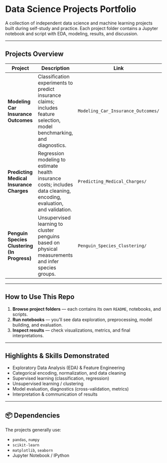# Data Science Projects Portfolio  

A collection of independent data science and machine learning projects built during self-study and practice. Each project folder contains a Jupyter notebook and script with EDA, modeling, results, and discussion.

---

## Projects Overview

| Project | Description | Link |
|---|-------------|------|
| **Modeling Car Insurance Outcomes** | Classification experiments to predict insurance claims; includes feature selection, model benchmarking, and diagnostics. | `Modeling_Car_Insurance_Outcomes/` |
| **Predicting Medical Insurance Charges** | Regression modeling to estimate health insurance costs; includes data cleaning, encoding, evaluation, and validation. | `Predicting_Medical_Charges/` |
| **Penguin Species Clustering (In Progress)** | Unsupervised learning to cluster penguins based on physical measurements and infer species groups. | `Penguin_Species_Clustering/` |

---

## How to Use This Repo

1. **Browse project folders** — each contains its own `README`, notebooks, and scripts.  
2. **Run notebooks** — you’ll see data exploration, preprocessing, model building, and evaluation.  
3. **Inspect results** — check visualizations, metrics, and final interpretations.  

---

## Highlights & Skills Demonstrated

- Exploratory Data Analysis (EDA) & Feature Engineering  
- Categorical encoding, normalization, and data cleaning  
- Supervised learning (classification, regression)  
- Unsupervised learning / clustering  
- Model evaluation, diagnostics (cross-validation, metrics)  
- Interpretation & communication of results  

---

## 📦 Dependencies

The projects generally use:

- `pandas`, `numpy`  
- `scikit-learn`  
- `matplotlib`, `seaborn`  
- Jupyter Notebook / IPython  
